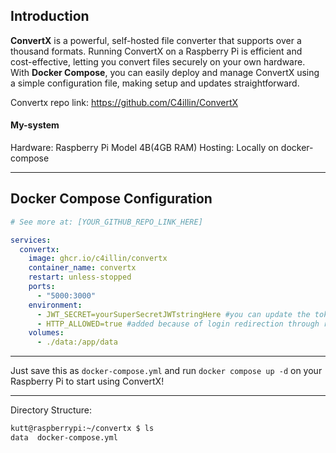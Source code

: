 ## Introduction

**ConvertX** is a powerful, self-hosted file converter that supports over a thousand formats. Running ConvertX on a Raspberry Pi is efficient and cost-effective, letting you convert files securely on your own hardware.  
With **Docker Compose**, you can easily deploy and manage ConvertX using a simple configuration file, making setup and updates straightforward.

Convertx repo link: https://github.com/C4illin/ConvertX

#### My-system

Hardware: Raspberry Pi Model 4B(4GB RAM)
Hosting: Locally on docker-compose

---

## Docker Compose Configuration

```yaml
# See more at: [YOUR_GITHUB_REPO_LINK_HERE]

services:
  convertx:
    image: ghcr.io/c4illin/convertx
    container_name: convertx
    restart: unless-stopped
    ports:
      - "5000:3000"
    environment:
      - JWT_SECRET=yourSuperSecretJWTstringHere #you can update the token with a better string
      - HTTP_ALLOWED=true #added because of login redirection through registration
    volumes:
      - ./data:/app/data
```

---

Just save this as `docker-compose.yml` and run `docker compose up -d` on your Raspberry Pi to start using ConvertX!

---

Directory Structure:
```bash
kutt@raspberrypi:~/convertx $ ls
data  docker-compose.yml

```
